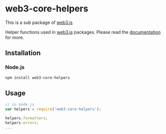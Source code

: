 # web3-core-helpers

This is a sub package of [web3.js][repo]

Helper functions used in [web3.js][repo] packages.
Please read the [documentation][docs] for more.

## Installation

### Node.js

```bash
npm install web3-core-helpers
```

## Usage

```js
// in node.js
var helpers = require('web3-core-helpers');

helpers.formatters;
helpers.errors;
...
```


[docs]: http://web3js.readthedocs.io/en/1.0/
[repo]: https://github.com/ethereum/web3.js



